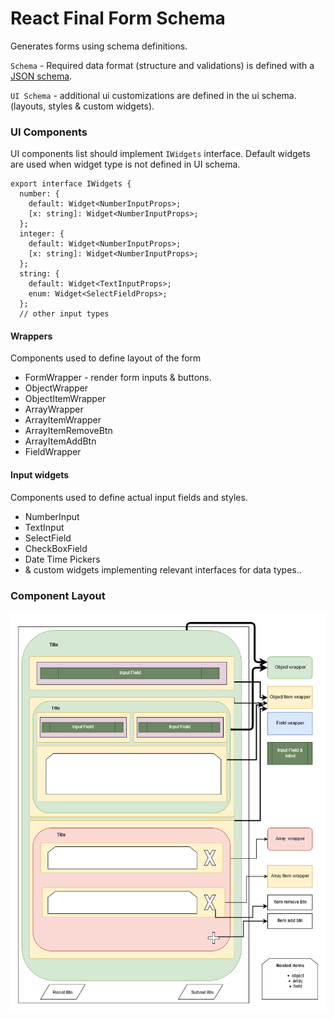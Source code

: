 # React Final Form Schema

Generates forms using schema definitions.

`Schema` - Required data format (structure and validations) is defined with a [JSON schema][json-schema].

`UI Schema` - additional ui customizations are defined in the ui schema. (layouts, styles & custom widgets).

### UI Components
UI components list should implement `IWidgets` interface.
Default widgets are used when widget type is not defined in UI schema.

```
export interface IWidgets {
  number: {
    default: Widget<NumberInputProps>;
    [x: string]: Widget<NumberInputProps>;
  };
  integer: {
    default: Widget<NumberInputProps>;
    [x: string]: Widget<NumberInputProps>;
  };
  string: {
    default: Widget<TextInputProps>;
    enum: Widget<SelectFieldProps>;
  };
  // other input types
```

#### Wrappers
Components used to define layout of the form
* FormWrapper - render form inputs & buttons.
* ObjectWrapper
* ObjectItemWrapper
* ArrayWrapper
* ArrayItemWrapper
* ArrayItemRemoveBtn
* ArrayItemAddBtn
* FieldWrapper

#### Input widgets
Components used to define actual input fields and styles.

* NumberInput
* TextInput
* SelectField
* CheckBoxField
* Date Time Pickers
* & custom widgets implementing relevant interfaces for data types..

### Component Layout
![alt text][layout-diagram]

[layout-diagram]: https://github.com/ChathurangaKCD/react-final-form-schema/raw/master/layout/Form%20Layout.png "Component Layout"

[json-schema]: https://json-schema.org/understanding-json-schema/